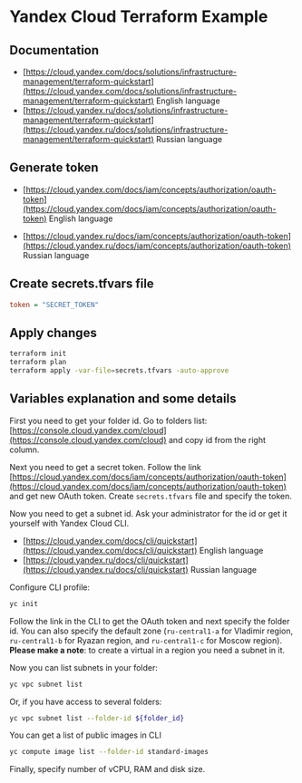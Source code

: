 # Yandex Cloud Terraform Example

## Documentation
  - [https://cloud.yandex.com/docs/solutions/infrastructure-management/terraform-quickstart](https://cloud.yandex.com/docs/solutions/infrastructure-management/terraform-quickstart) English language
  - [https://cloud.yandex.ru/docs/solutions/infrastructure-management/terraform-quickstart](https://cloud.yandex.ru/docs/solutions/infrastructure-management/terraform-quickstart) Russian language

## Generate token
  - [https://cloud.yandex.com/docs/iam/concepts/authorization/oauth-token](https://cloud.yandex.com/docs/iam/concepts/authorization/oauth-token) English language

  - [https://cloud.yandex.ru/docs/iam/concepts/authorization/oauth-token](https://cloud.yandex.ru/docs/iam/concepts/authorization/oauth-token) Russian language

## Create secrets.tfvars file
```ini
token = "SECRET_TOKEN"
```

## Apply changes
```bash
terraform init
terraform plan
terraform apply -var-file=secrets.tfvars -auto-approve
```

## Variables explanation and some details

First you need to get your folder id. Go to folders list: [https://console.cloud.yandex.com/cloud](https://console.cloud.yandex.com/cloud) and copy id from the right column.

Next you need to get a secret token. Follow the link [https://cloud.yandex.com/docs/iam/concepts/authorization/oauth-token](https://cloud.yandex.com/docs/iam/concepts/authorization/oauth-token) and get new OAuth token. Create ``secrets.tfvars`` file and specify the token.

Now you need to get a subnet id. Ask your administrator for the id or get it yourself with Yandex Cloud CLI.
  - [https://cloud.yandex.com/docs/cli/quickstart](https://cloud.yandex.com/docs/cli/quickstart) English language
  - [https://cloud.yandex.ru/docs/cli/quickstart](https://cloud.yandex.ru/docs/cli/quickstart) Russian language

Configure CLI profile:
```bash
yc init
```

Follow the link in the CLI to get the OAuth token and next specify the folder id. You can also specify the default zone (``ru-central1-a`` for Vladimir region, ``ru-central1-b`` for Ryazan region, and ``ru-central1-c`` for Moscow region). **Please make a note**: to create a virtual in a region you need a subnet in it.

Now you can list subnets in your folder:
```bash
yc vpc subnet list
```

Or, if you have access to several folders:
```bash
yc vpc subnet list --folder-id ${folder_id}
```

You can get a list of public images in CLI
```bash
yc compute image list --folder-id standard-images
```

Finally, specify number of vCPU, RAM and disk size.